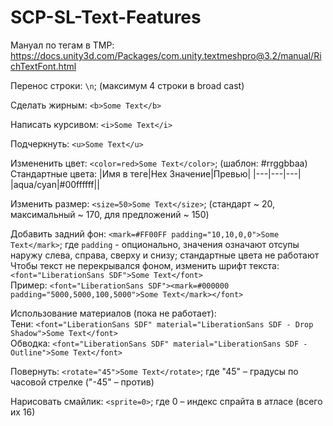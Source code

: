 # SCP-SL-Text-Features
Мануал по тегам в TMP: https://docs.unity3d.com/Packages/com.unity.textmeshpro@3.2/manual/RichTextFont.html

Перенос строки: ```\n```; (максимум 4 строки в broad cast)

Сделать жирным: ```<b>Some Text</b>```

Написать курсивом: ```<i>Some Text</i>```

Подчеркнуть: ```<u>Some Text</u>```

Измененить цвет: ```<color=red>Some Text</color>```; (шаблон: #rrggbbaa)\
Стандартные цвета:
|Имя в теге|Hex Значение|Превью|
|---|---|---|
|aqua/cyan|#00ffffff||

Изменить размер: ```<size=50>Some Text</size>```; (стандарт ~ 20, максимальный ~ 170, для предложений ~ 150)

Добавить задний фон: ```<mark=#FF00FF padding="10,10,0,0">Some Text</mark>```; где ```padding``` - опционально, значения означают отсупы наружу слева, справа, сверху и снизу; стандартные цвета не работают\
Чтобы текст не перекрывался фоном, изменить шрифт текста: ```<font="LiberationSans SDF">Some Text</font>```\
Пример: ```<font="LiberationSans SDF"><mark=#000000 padding="5000,5000,100,5000">Some Text</mark></font>```

Использование материалов (пока не работает):\
Тени: ```<font="LiberationSans SDF" material="LiberationSans SDF - Drop Shadow">Some Text</font>```\
Обводка: ```<font="LiberationSans SDF" material="LiberationSans SDF - Outline">Some Text</font>```

Повернуть: ```<rotate="45">Some Text</rotate>```; где "45" – градусы по часовой стрелке ("-45" – против)

Нарисовать смайлик: ```<sprite=0>```; где 0 – индекс спрайта в атласе (всего их 16)
